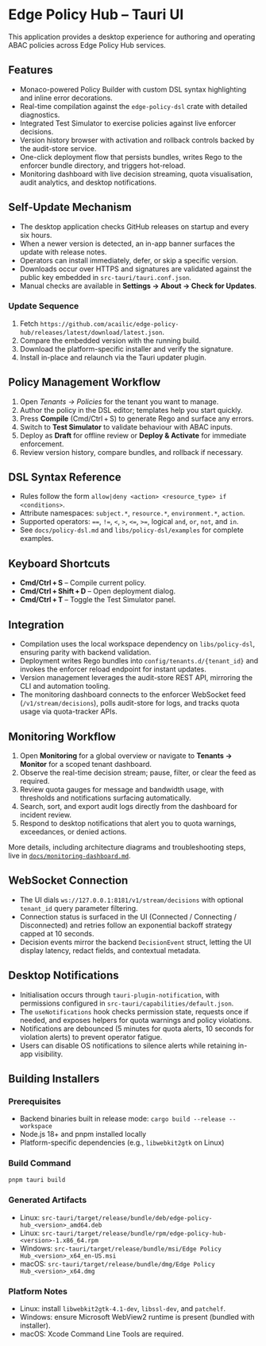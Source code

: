# Edge Policy Hub – Tauri UI

This application provides a desktop experience for authoring and operating ABAC policies across Edge Policy Hub services.

## Features

- Monaco-powered Policy Builder with custom DSL syntax highlighting and inline error decorations.
- Real-time compilation against the `edge-policy-dsl` crate with detailed diagnostics.
- Integrated Test Simulator to exercise policies against live enforcer decisions.
- Version history browser with activation and rollback controls backed by the audit-store service.
- One-click deployment flow that persists bundles, writes Rego to the enforcer bundle directory, and triggers hot-reload.
- Monitoring dashboard with live decision streaming, quota visualisation, audit analytics, and desktop notifications.

## Self-Update Mechanism

- The desktop application checks GitHub releases on startup and every six hours.
- When a newer version is detected, an in-app banner surfaces the update with release notes.
- Operators can install immediately, defer, or skip a specific version.
- Downloads occur over HTTPS and signatures are validated against the public key embedded in `src-tauri/tauri.conf.json`.
- Manual checks are available in **Settings → About → Check for Updates**.

### Update Sequence

1. Fetch `https://github.com/acailic/edge-policy-hub/releases/latest/download/latest.json`.
2. Compare the embedded version with the running build.
3. Download the platform-specific installer and verify the signature.
4. Install in-place and relaunch via the Tauri updater plugin.

## Policy Management Workflow

1. Open *Tenants → Policies* for the tenant you want to manage.
2. Author the policy in the DSL editor; templates help you start quickly.
3. Press **Compile** (Cmd/Ctrl + S) to generate Rego and surface any errors.
4. Switch to **Test Simulator** to validate behaviour with ABAC inputs.
5. Deploy as **Draft** for offline review or **Deploy & Activate** for immediate enforcement.
6. Review version history, compare bundles, and rollback if necessary.

## DSL Syntax Reference

- Rules follow the form `allow|deny <action> <resource_type> if <conditions>`.
- Attribute namespaces: `subject.*`, `resource.*`, `environment.*`, `action`.
- Supported operators: `==`, `!=`, `<`, `>`, `<=`, `>=`, logical `and`, `or`, `not`, and `in`.
- See `docs/policy-dsl.md` and `libs/policy-dsl/examples` for complete examples.

## Keyboard Shortcuts

- **Cmd/Ctrl + S** – Compile current policy.
- **Cmd/Ctrl + Shift + D** – Open deployment dialog.
- **Cmd/Ctrl + T** – Toggle the Test Simulator panel.

## Integration

- Compilation uses the local workspace dependency on `libs/policy-dsl`, ensuring parity with backend validation.
- Deployment writes Rego bundles into `config/tenants.d/{tenant_id}` and invokes the enforcer reload endpoint for instant updates.
- Version management leverages the audit-store REST API, mirroring the CLI and automation tooling.
- The monitoring dashboard connects to the enforcer WebSocket feed (`/v1/stream/decisions`), polls audit-store for logs, and tracks quota usage via quota-tracker APIs.

## Monitoring Workflow

1. Open **Monitoring** for a global overview or navigate to **Tenants → Monitor** for a scoped tenant dashboard.
2. Observe the real-time decision stream; pause, filter, or clear the feed as required.
3. Review quota gauges for message and bandwidth usage, with thresholds and notifications surfacing automatically.
4. Search, sort, and export audit logs directly from the dashboard for incident review.
5. Respond to desktop notifications that alert you to quota warnings, exceedances, or denied actions.

More details, including architecture diagrams and troubleshooting steps, live in [`docs/monitoring-dashboard.md`](../../docs/monitoring-dashboard.md).

## WebSocket Connection

- The UI dials `ws://127.0.0.1:8181/v1/stream/decisions` with optional `tenant_id` query parameter filtering.
- Connection status is surfaced in the UI (Connected / Connecting / Disconnected) and retries follow an exponential backoff strategy capped at 10 seconds.
- Decision events mirror the backend `DecisionEvent` struct, letting the UI display latency, redact fields, and contextual metadata.

## Desktop Notifications

- Initialisation occurs through `tauri-plugin-notification`, with permissions configured in `src-tauri/capabilities/default.json`.
- The `useNotifications` hook checks permission state, requests once if needed, and exposes helpers for quota warnings and policy violations.
- Notifications are debounced (5 minutes for quota alerts, 10 seconds for violation alerts) to prevent operator fatigue.
- Users can disable OS notifications to silence alerts while retaining in-app visibility.

## Building Installers

### Prerequisites

- Backend binaries built in release mode: `cargo build --release --workspace`
- Node.js 18+ and pnpm installed locally
- Platform-specific dependencies (e.g., `libwebkit2gtk` on Linux)

### Build Command

```bash
pnpm tauri build
```

### Generated Artifacts

- Linux: `src-tauri/target/release/bundle/deb/edge-policy-hub_<version>_amd64.deb`
- Linux: `src-tauri/target/release/bundle/rpm/edge-policy-hub-<version>-1.x86_64.rpm`
- Windows: `src-tauri/target/release/bundle/msi/Edge Policy Hub_<version>_x64_en-US.msi`
- macOS: `src-tauri/target/release/bundle/dmg/Edge Policy Hub_<version>_x64.dmg`

### Platform Notes

- Linux: install `libwebkit2gtk-4.1-dev`, `libssl-dev`, and `patchelf`.
- Windows: ensure Microsoft WebView2 runtime is present (bundled with installer).
- macOS: Xcode Command Line Tools are required.
